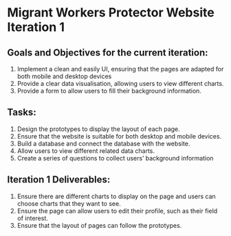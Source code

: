 # Migrant Workers Protector Website Iteration 1


## Goals and Objectives for the current iteration:  
1. Implement a clean and easily UI, ensuring that the pages are adapted for both mobile and desktop devices <br> 
2. Provide a clear data visualisation, allowing users to view different charts.<br>  
3. Provide a form to allow users to fill their background information.<br>  
## Tasks:  
1. Design the prototypes to display the layout of each page. <br> 
2. Ensure that the website is suitable for both desktop and mobile devices. <br> 
3. Build a database and connect the database with the website.  <br>
4. Allow users to view different related data charts.  <br>
5. Create a series of questions to collect users’ background information <br>
## Iteration 1 Deliverables:  
1. Ensure there are different charts to display on the page and users can choose charts that they want to see.<br> 
2. Ensure the page can allow users to edit their profile, such as their field of interest.  <br>
3. Ensure that the layout of pages can follow the prototypes.<br> 

